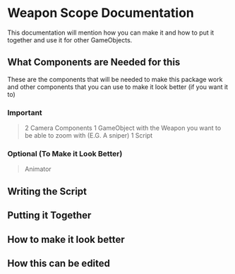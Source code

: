 # Weapon Scope Documentation

This documentation will mention how you can make it and how to put it together and use it for other GameObjects.

## What Components are Needed for this

These are the components that will be needed to make this package work and other components that you can use to make it look better (if you want it to)

### Important

> 2 Camera Components
> 1 GameObject with the Weapon you want to be able to zoom with (E.G. A sniper)
> 1 Script

### Optional (To Make it Look Better)

> Animator

## Writing the Script



## Putting it Together



## How to make it look better



## How this can be edited

